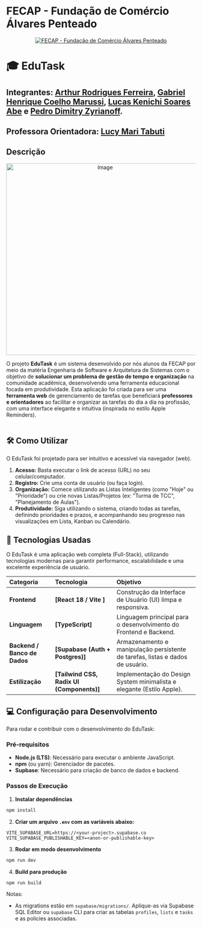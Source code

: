 # FECAP - Fundação de Comércio Álvares Penteado

<p align="center">
<a href= "https://www.fecap.br/"><img src="https://encrypted-tbn0.gstatic.com/images?q=tbn:ANd9GcRhZPrRa89Kma0ZZogxm0pi-tCn_TLKeHGVxywp-LXAFGR3B1DPouAJYHgKZGV0XTEf4AE&usqp=CAU" alt="FECAP - Fundação de Comércio Álvares Penteado" border="0"></a>
</p>

# 🎓 EduTask

## Integrantes: <a href="https://www.linkedin.com/in/eduardo-savino-gomes-77833a10/">Arthur Rodrigues Ferreira</a>, <a href="https://www.linkedin.com/in/gabrielmarussi/">Gabriel Henrique Coelho Marussi</a>, <a href="https://www.linkedin.com/in/lucasskenichi/">Lucas Kenichi Soares Abe</a> e <a href="https://www.linkedin.com/in/pedro-dimitry-zyrianoff-2223b1268/">Pedro Dimitry Zyrianoff</a>.

## Professora Orientadora: <a href="https://www.linkedin.com/in/lucymari/">Lucy Mari Tabuti</a>

## Descrição

<p align="center">
<img width="510" height="510" alt="Image" src="https://github.com/user-attachments/assets/8da42290-7d89-4d03-a216-e667981ddae4"/>
</p>

O projeto **EduTask** é um sistema desenvolvido por nós alunos da FECAP por meio da matéria Engenharia de Software e Arquitetura de Sistemas com o objetivo de **solucionar um problema de gestão de tempo e organização** na comunidade acadêmica, desenvolvendo uma ferramenta educacional focada em produtividade. Esta aplicação foi criada para ser uma **ferramenta web** de gerenciamento de tarefas que beneficiará **professores e orientadores** ao facilitar e organizar as tarefas do dia a dia na profissão, com uma interface elegante e intuitiva (inspirada no estilo Apple Reminders).
<br><br>

## 🛠 Como Utilizar

O EduTask foi projetado para ser intuitivo e acessível via navegador (web).

1.  **Acesso:** Basta executar o link de acesso (URL) no seu celular/computador.
2.  **Registro:** Crie uma conta de usuário (ou faça login).
3.  **Organização:** Comece utilizando as Listas Inteligentes (como "Hoje" ou "Prioridade") ou crie novas Listas/Projetos (ex: "Turma de TCC", "Planejamento de Aulas").
4.  **Produtividade:** Siga utilizando o sistema, criando todas as tarefas, definindo prioridades e prazos, e acompanhando seu progresso nas visualizações em Lista, Kanban ou Calendário.

## 🚀 Tecnologias Usadas

O EduTask é uma aplicação web completa (Full-Stack), utilizando tecnologias modernas para garantir performance, escalabilidade e uma excelente experiência de usuário.

| Categoria | Tecnologia | Objetivo |
| :--- | :--- | :--- |
| **Frontend**                 | **[React 18 / Vite ]**                  | Construção da Interface de Usuário (UI) limpa e responsiva.                    |
| **Linguagem**                | **[TypeScript]**                          | Linguagem principal para o desenvolvimento do Frontend e Backend.              |
| **Backend / Banco de Dados** | **[Supabase (Auth + Postgres)]**        | Armazenamento e manipulação persistente de tarefas, listas e dados de usuário. |
| **Estilização**              | **[Tailwind CSS, Radix UI (Components)]** | Implementação do Design System minimalista e elegante (Estilo Apple).          |

## 💻 Configuração para Desenvolvimento

Para rodar e contribuir com o desenvolvimento do EduTask:

### Pré-requisitos

- **Node.js (LTS)**: Necessário para executar o ambiente JavaScript.
- **npm** (ou yarn): Gerenciador de pacotes.
- **Supbase**: Necessário para criação de banco de dados e backend.

### Passos de Execução

1. **Instalar dependências**

```bash
npm install
```

2. **Criar um arquivo `.env` com as variáveis abaixo:**

```
VITE_SUPABASE_URL=https://<your-project>.supabase.co
VITE_SUPABASE_PUBLISHABLE_KEY=<anon-or-publishable-key>
```

3. **Rodar em modo desenvolvimento**

```bash
npm run dev
```

4. **Build para produção**

```bash
npm run build
```

Notas:

- As migrations estão em `supabase/migrations/`. Aplique-as via Supabase SQL Editor ou `supabase` CLI para criar as tabelas `profiles`, `lists` e `tasks` e as policies associadas.